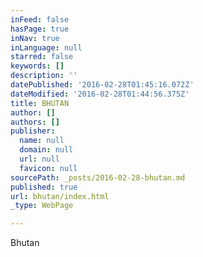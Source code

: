 ```yaml
---
inFeed: false
hasPage: true
inNav: true
inLanguage: null
starred: false
keywords: []
description: ''
datePublished: '2016-02-28T01:45:16.072Z'
dateModified: '2016-02-28T01:44:56.375Z'
title: BHUTAN
author: []
authors: []
publisher:
  name: null
  domain: null
  url: null
  favicon: null
sourcePath: _posts/2016-02-28-bhutan.md
published: true
url: bhutan/index.html
_type: WebPage

---
```

Bhutan